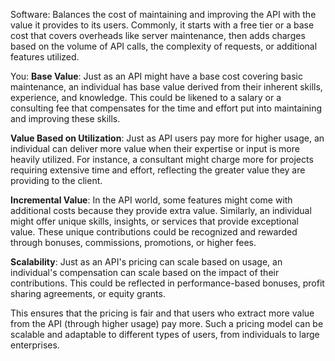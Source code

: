 Software: Balances the cost of maintaining and improving the API with the value it provides to its users. Commonly, it starts with a free tier or a base cost that covers overheads like server maintenance, then adds charges based on the volume of API calls, the complexity of requests, or additional features utilized.

You: **Base Value**: Just as an API might have a base cost covering basic maintenance, an individual has base value derived from their inherent skills, experience, and knowledge. This could be likened to a salary or a consulting fee that compensates for the time and effort put into maintaining and improving these skills.

**Value Based on Utilization**: Just as API users pay more for higher usage, an individual can deliver more value when their expertise or input is more heavily utilized. For instance, a consultant might charge more for projects requiring extensive time and effort, reflecting the greater value they are providing to the client.

**Incremental Value**: In the API world, some features might come with additional costs because they provide extra value. Similarly, an individual might offer unique skills, insights, or services that provide exceptional value. These unique contributions could be recognized and rewarded through bonuses, commissions, promotions, or higher fees.

**Scalability**: Just as an API's pricing can scale based on usage, an individual's compensation can scale based on the impact of their contributions. This could be reflected in performance-based bonuses, profit sharing agreements, or equity grants.

This ensures that the pricing is fair and that users who extract more value from the API (through higher usage) pay more. Such a pricing model can be scalable and adaptable to different types of users, from individuals to large enterprises.